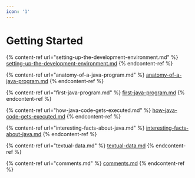 ```yaml
---
icon: '1'
---
```


# Getting Started

{% content-ref url="setting-up-the-development-environment.md" %}
[setting-up-the-development-environment.md](setting-up-the-development-environment.md)
{% endcontent-ref %}

{% content-ref url="anatomy-of-a-java-program.md" %}
[anatomy-of-a-java-program.md](anatomy-of-a-java-program.md)
{% endcontent-ref %}

{% content-ref url="first-java-program.md" %}
[first-java-program.md](first-java-program.md)
{% endcontent-ref %}

{% content-ref url="how-java-code-gets-executed.md" %}
[how-java-code-gets-executed.md](how-java-code-gets-executed.md)
{% endcontent-ref %}

{% content-ref url="interesting-facts-about-java.md" %}
[interesting-facts-about-java.md](interesting-facts-about-java.md)
{% endcontent-ref %}

{% content-ref url="textual-data.md" %}
[textual-data.md](textual-data.md)
{% endcontent-ref %}

{% content-ref url="comments.md" %}
[comments.md](comments.md)
{% endcontent-ref %}

